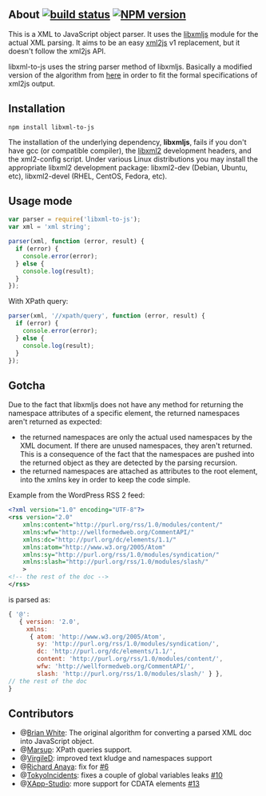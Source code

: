 ## About [![build status](https://secure.travis-ci.org/SaltwaterC/libxml-to-js.png?branch=master)](http://travis-ci.org/SaltwaterC/libxml-to-js) [![NPM version](https://badge.fury.io/js/libxml-to-js.png)](http://badge.fury.io/js/libxml-to-js)

This is a XML to JavaScript object parser. It uses the [libxmljs](https://github.com/polotek/libxmljs) module for the actual XML parsing. It aims to be an easy [xml2js](https://github.com/Leonidas-from-XIV/node-xml2js) v1 replacement, but it doesn't follow the xml2js API.

libxml-to-js uses the string parser method of libxmljs. Basically a modified version of the algorithm from [here](http://mscdex.net/code-snippets/) in order to fit the formal specifications of xml2js output.

## Installation

    npm install libxml-to-js

The installation of the underlying dependency, **libxmljs**, fails if you don't have gcc (or compatible compiler), the [libxml2](http://en.wikipedia.org/wiki/Libxml2) development headers, and the xml2-config script. Under various Linux distributions you may install the appropriate libxml2 development package: libxml2-dev (Debian, Ubuntu, etc), libxml2-devel (RHEL, CentOS, Fedora, etc).

## Usage mode

```javascript
var parser = require('libxml-to-js');
var xml = 'xml string';

parser(xml, function (error, result) {
  if (error) {
    console.error(error);
  } else {
    console.log(result);
  }
});
```

With XPath query:

```javascript
parser(xml, '//xpath/query', function (error, result) {
  if (error) {
    console.error(error);
  } else {
    console.log(result);
  }
});
```

## Gotcha

Due to the fact that libxmljs does not have any method for returning the namespace attributes of a specific element, the returned namespaces aren't returned as expected:

 * the returned namespaces are only the actual used namespaces by the XML document. If there are unused namespaces, they aren't returned. This is a consequence of the fact that the namespaces are pushed into the returned object as they are detected by the parsing recursion.
 * the returned namespaces are attached as attributes to the root element, into the xmlns key in order to keep the code simple.

Example from the WordPress RSS 2 feed:

```xml
<?xml version="1.0" encoding="UTF-8"?>
<rss version="2.0"
	xmlns:content="http://purl.org/rss/1.0/modules/content/"
	xmlns:wfw="http://wellformedweb.org/CommentAPI/"
	xmlns:dc="http://purl.org/dc/elements/1.1/"
	xmlns:atom="http://www.w3.org/2005/Atom"
	xmlns:sy="http://purl.org/rss/1.0/modules/syndication/"
	xmlns:slash="http://purl.org/rss/1.0/modules/slash/"
	>
<!-- the rest of the doc -->
</rss>
```

is parsed as:

```javascript
{ '@':
   { version: '2.0',
     xmlns:
      { atom: 'http://www.w3.org/2005/Atom',
        sy: 'http://purl.org/rss/1.0/modules/syndication/',
        dc: 'http://purl.org/dc/elements/1.1/',
        content: 'http://purl.org/rss/1.0/modules/content/',
        wfw: 'http://wellformedweb.org/CommentAPI/',
        slash: 'http://purl.org/rss/1.0/modules/slash/' } },
// the rest of the doc
}
```

## Contributors

 * @[Brian White](https://github.com/mscdex): The original algorithm for converting a parsed XML doc into JavaScript object.
 * @[Marsup](https://github.com/Marsup): XPath queries support.
 * @[VirgileD](https://github.com/VirgileD): improved text kludge and namespaces support
 * @[Richard Anaya](https://github.com/richardanaya): fix for [#6](https://github.com/SaltwaterC/libxml-to-js/issues/6)
 * @[TokyoIncidents](https://github.com/TokyoIncidents): fixes a couple of global variables leaks [#10](https://github.com/SaltwaterC/libxml-to-js/pull/10)
 * @[XApp-Studio](https://github.com/XApp-Studio): more support for CDATA elements [#13](https://github.com/SaltwaterC/libxml-to-js/issues/13)
